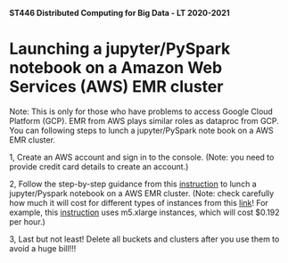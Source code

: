 **ST446 Distributed Computing for Big Data - LT 2020-2021**

# Launching a jupyter/PySpark notebook on a Amazon Web Services (AWS) EMR cluster
Note: This is only for those who have problems to access Google Cloud Platform (GCP). EMR from AWS plays similar roles as dataproc from GCP. You can following steps to lunch a jupyter/PySpark note book on a AWS EMR cluster.

1, Create an AWS account and sign in to the console. (Note: you need to provide credit card details to create an account.)

2, Follow the step-by-step guidance from this [instruction](https://towardsdatascience.com/getting-started-with-pyspark-on-amazon-emr-c85154b6b921) to lunch a jupyter/Pyspark notebook on a AWS EMR cluster. (Note: check carefully how much it will cost for different types of instances from this [link](https://aws.amazon.com/emr/pricing/)! For example, this [instruction](https://towardsdatascience.com/getting-started-with-pyspark-on-amazon-emr-c85154b6b921) uses m5.xlarge instances, which will cost $0.192 per hour.)

3, Last but not least! Delete all buckets and clusters after you use them to avoid a huge bill!!!
